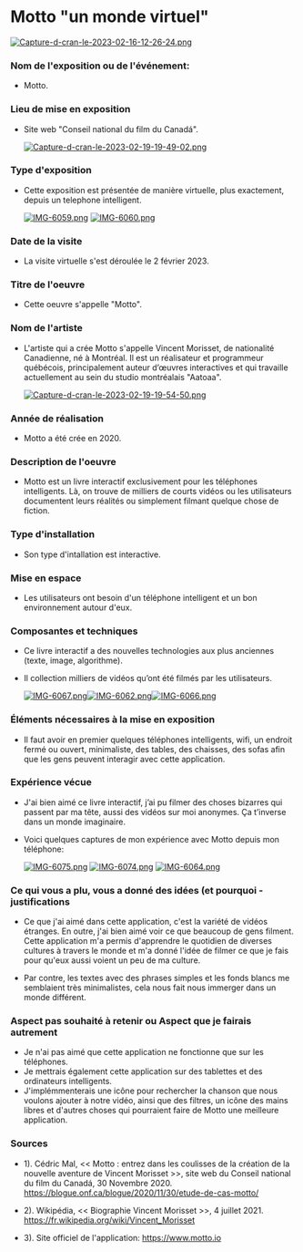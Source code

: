 # Motto "un monde virtuel"

  [![Capture-d-cran-le-2023-02-16-12-26-24.png](https://i.postimg.cc/rwtFBN6N/Capture-d-cran-le-2023-02-16-12-26-24.png)](https://postimg.cc/w1gpJJj1)

### Nom de l'exposition ou de l'événement:

- Motto. 

### Lieu de mise en exposition

- Site web "Conseil national du film du Canadá". 

   [![Capture-d-cran-le-2023-02-19-19-49-02.png](https://i.postimg.cc/76sq4nvY/Capture-d-cran-le-2023-02-19-19-49-02.png)](https://postimg.cc/JDkfcJ49)

### Type d'exposition 

- Cette exposition est présentée de manière virtuelle, plus exactement, depuis un telephone intelligent. 

   [![IMG-6059.png](https://i.postimg.cc/JnCqNx86/IMG-6059.png)](https://postimg.cc/wtFLHh7L)  [![IMG-6060.png](https://i.postimg.cc/j5cLsqCR/IMG-6060.png)](https://postimg.cc/tZ1Xkjhc)

### Date de la visite 

- La visite virtuelle s'est déroulée le 2 février 2023. 

### Titre de l'oeuvre 

- Cette oeuvre s'appelle "Motto".

### Nom de l'artiste 

- L'artiste qui a crée Motto s'appelle Vincent Morisset, de nationalité Canadienne, né à Montréal. Il est un réalisateur et programmeur québécois, principalement auteur d’œuvres interactives et qui travaille actuellement au sein du studio montréalais "Aatoaa".

   [![Capture-d-cran-le-2023-02-19-19-54-50.png](https://i.postimg.cc/DzNQvKBb/Capture-d-cran-le-2023-02-19-19-54-50.png)](https://postimg.cc/5HwQgDcx)

### Année de réalisation 

- Motto a été crée en 2020.

### Description de l'oeuvre 

- Motto est un livre interactif exclusivement pour les téléphones intelligents. Là, on trouve de milliers de courts vidéos ou les utilisateurs documentent leurs réalités ou simplement filmant quelque chose de fiction.  

### Type d'installation 

- Son type d'intallation est interactive. 

### Mise en espace

- Les utilisateurs ont besoin d'un téléphone intelligent et un bon environnement autour d'eux. 

### Composantes et techniques 

- Ce livre interactif a des nouvelles technologies aux plus anciennes (texte, image, algorithme). 
- Il collection milliers de vidéos qu’ont été filmés par les utilisateurs. 


  [![IMG-6067.png](https://i.postimg.cc/XNBRSHPz/IMG-6067.png)](https://postimg.cc/ThG7n9fV)[![IMG-6062.png](https://i.postimg.cc/Gmt9b11C/IMG-6062.png)](https://postimg.cc/xXr9PhCx)[![IMG-6066.png](https://i.postimg.cc/FK2xjZxY/IMG-6066.png)](https://postimg.cc/NykTtRSt)


### Éléments nécessaires à la mise en exposition

- Il faut avoir en premier quelques téléphones intelligents, wifi, un endroit fermé ou ouvert, minimaliste, des tables, des chaisses, des sofas afin que les gens peuvent interagir avec cette application.


### Expérience vécue

- J'ai bien aimé ce livre interactif, j’ai pu filmer des choses bizarres qui passent par ma tête, aussi des vidéos sur moi anonymes. Ça t’inverse dans un monde imaginaire.  


- Voici quelques captures de mon expérience avec Motto depuis mon téléphone:

  [![IMG-6075.png](https://i.postimg.cc/1tRs9pLj/IMG-6075.png)](https://postimg.cc/cKzVh81R) [![IMG-6074.png](https://i.postimg.cc/TYP8pdNp/IMG-6074.png)](https://postimg.cc/3WzfqTTT) [![IMG-6064.png](https://i.postimg.cc/25Q90M9s/IMG-6064.png)](https://postimg.cc/bGvRJChg)

### Ce qui vous a plu, vous a donné des idées (et pourquoi - justifications

- Ce que j'ai aimé dans cette application, c'est la variété de vidéos étranges. En outre, j'ai bien aimé voir ce que beaucoup de gens filment. Cette application m'a permis d'apprendre le quotidien de diverses cultures à travers le monde et m'a donné l'idée de filmer ce que je fais pour qu'eux aussi voient un peu de ma culture.

- Par contre, les textes avec des phrases simples et les fonds blancs me semblaient très minimalistes, cela nous fait nous immerger dans un monde différent.



### Aspect pas souhaité à retenir ou Aspect que je fairais autrement

- Je n'ai pas aimé que cette application ne fonctionne que sur les téléphones.
- Je mettrais également cette application sur des tablettes et des ordinateurs intelligents.
- J'implémmenterais une icône pour rechercher la chanson que nous voulons ajouter à notre vidéo, ainsi que des filtres, un icône des mains libres et d'autres choses qui pourraient faire de Motto une meilleure application.


### Sources

- 1). Cédric Mal, << Motto : entrez dans les coulisses de la création de la nouvelle aventure de Vincent Morisset >>, site web du Conseil national du film du Canadá, 30 Novembre 2020. https://blogue.onf.ca/blogue/2020/11/30/etude-de-cas-motto/


- 2). Wikipédia, << Biographie Vincent Morisset >>, 4 juillet 2021. https://fr.wikipedia.org/wiki/Vincent_Morisset

- 3). Site officiel de l'application: https://www.motto.io
